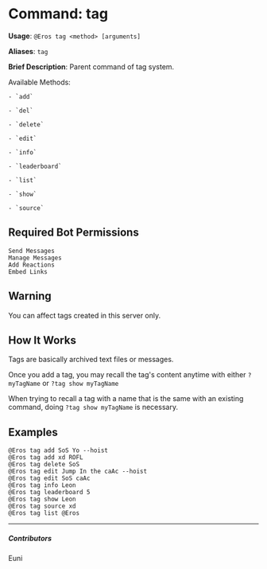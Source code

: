 # Command: tag


**Usage**: `@Eros tag <method> [arguments]`

**Aliases**: `tag`

**Brief Description**: Parent command of tag system.

Available Methods:

	- `add`

	- `del`

	- `delete`

	- `edit`

	- `info`

	- `leaderboard`

	- `list`

	- `show`

	- `source`



## Required Bot Permissions

```
Send Messages
Manage Messages
Add Reactions
Embed Links
```

## Warning


You can affect tags created in this server only.

## How It Works


Tags are basically archived text files or messages.

Once you add a tag, you may recall the tag's content anytime with either `?myTagName` or `?tag show myTagName`

When trying to recall a tag with a name that is the same with an existing command, doing `?tag show myTagName` is necessary.

## Examples

```
@Eros tag add SoS Yo --hoist
@Eros tag add xd ROFL
@Eros tag delete SoS
@Eros tag edit Jump In the caAc --hoist
@Eros tag edit SoS caAc
@Eros tag info Leon
@Eros tag leaderboard 5
@Eros tag show Leon
@Eros tag source xd
@Eros tag list @Eros
```


---

##### Contributors


Euni
